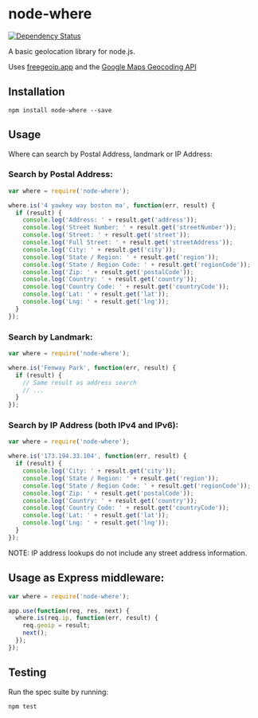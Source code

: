 # node-where

[![Dependency Status](https://david-dm.org/venables/node-where.png)](https://david-dm.org/venables/node-where)

A basic geolocation library for node.js.

Uses [freegeoip.app](https://freegeoip.app) and the [Google Maps Geocoding API](https://developers.google.com/maps/documentation/geocoding/intro)

## Installation

```
npm install node-where --save
```

## Usage

Where can search by Postal Address, landmark or IP Address:

### Search by Postal Address:

```javascript
var where = require('node-where');

where.is('4 yawkey way boston ma', function(err, result) {
  if (result) {
    console.log('Address: ' + result.get('address'));
    console.log('Street Number: ' + result.get('streetNumber'));
    console.log('Street: ' + result.get('street'));
    console.log('Full Street: ' + result.get('streetAddress'));
    console.log('City: ' + result.get('city'));
    console.log('State / Region: ' + result.get('region'));
    console.log('State / Region Code: ' + result.get('regionCode'));
    console.log('Zip: ' + result.get('postalCode'));
    console.log('Country: ' + result.get('country'));
    console.log('Country Code: ' + result.get('countryCode'));
    console.log('Lat: ' + result.get('lat'));
    console.log('Lng: ' + result.get('lng'));
  }
});
```

### Search by Landmark:

```javascript
var where = require('node-where');

where.is('Fenway Park', function(err, result) {
  if (result) {
    // Same result as address search
    // ...
  }
});
```


### Search by IP Address (both IPv4 and IPv6):

```javascript
var where = require('node-where');

where.is('173.194.33.104', function(err, result) {
  if (result) {
    console.log('City: ' + result.get('city'));
    console.log('State / Region: ' + result.get('region'));
    console.log('State / Region Code: ' + result.get('regionCode'));
    console.log('Zip: ' + result.get('postalCode'));
    console.log('Country: ' + result.get('country'));
    console.log('Country Code: ' + result.get('countryCode'));
    console.log('Lat: ' + result.get('lat'));
    console.log('Lng: ' + result.get('lng'));
  }
});
```

NOTE: IP address lookups do not include any street address information.

## Usage as Express middleware:

```javascript
var where = require('node-where');

app.use(function(req, res, next) {
  where.is(req.ip, function(err, result) {
    req.geoip = result;
    next();
  });
});
```

## Testing

Run the spec suite by running:

```
npm test
```
